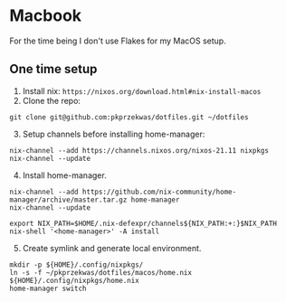 # Macbook

For the time being I don't use Flakes for my MacOS setup.

## One time setup

1. Install nix: `https://nixos.org/download.html#nix-install-macos`
2. Clone the repo: 
```
git clone git@github.com:pkprzekwas/dotfiles.git ~/dotfiles
```
3. Setup channels before installing home-manager:
```
nix-channel --add https://channels.nixos.org/nixos-21.11 nixpkgs
nix-channel --update
```
4. Install home-manager.
```
nix-channel --add https://github.com/nix-community/home-manager/archive/master.tar.gz home-manager
nix-channel --update

export NIX_PATH=$HOME/.nix-defexpr/channels${NIX_PATH:+:}$NIX_PATH
nix-shell '<home-manager>' -A install

```
5. Create symlink and generate local environment.
```
mkdir -p ${HOME}/.config/nixpkgs/
ln -s -f ~/pkprzekwas/dotfiles/macos/home.nix ${HOME}/.config/nixpkgs/home.nix
home-manager switch
```
